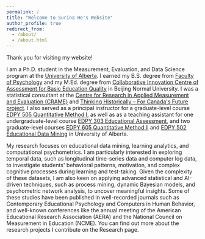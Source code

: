```yaml
---
permalink: /
title: "Welcome to Surina He's Website"
author_profile: true
redirect_from: 
  - /about/
  - /about.html
---
```


Thank you for visiting my website!

I am a Ph.D. student in the Measurement, Evaluation, and Data Science program at the [University of Alberta](https://www.ualberta.ca/en/educational-psychology/graduate-programs/measurement-evaluation-and-data-sciences/index.html). I earned my B.S. degree from [Faculty of Psychology](https://english.bnu.edu.cn/schoolsdepartments/byx/113270.htm) and my M.Ed. degree from [Collaborative Innovation Centre of Assessment for Basic Education Quality](https://english.bnu.edu.cn/schoolsdepartments/yjs/113323.htm) in Beijing Normal University. I was a statistical consultant at the [Centre for Research in Applied Measurement and Evaluation (CRAME)](https://sites.google.com/ualberta.ca/crame/crame-consultants?authuser=0) and [Thinking Historically – For Canada's Future project](https://thinking-historically.ca/consultants/). I also served as a principal instructor for a graduate-level course [EDPY 505 Quantitative Method I](https://apps.ualberta.ca/catalogue/course/edpy/505), as well as as a teaching assistant for one undergraduate-level course [EDPY 303 Educational Assessment](https://apps.ualberta.ca/catalogue/course/edpy/303), and two graduate-level courses [EDPY 605 Quantitative Method II](https://apps.ualberta.ca/catalogue/course/edpy/605) and [EDPY 502 Educational Data Mining](https://apps.ualberta.ca/catalogue/course/edpy/502) in University of Alberta.

My research focuses on educational data mining, learning analytics, and computational psychometrics. I am particularly interested in exploring temporal data, such as longitudinal time-series data and computer log data, to investigate students' behavioral patterns, motivation, and complex cognitive processes during learning and test-taking. Given the complexity of these datasets, I am also keen on applying advanced statistical and AI-driven techniques, such as process mining, dynamic Bayesian models, and psychometric network analysis, to uncover meaningful insights. Some of these studies have been published in well-recorded journals such as Contemporary Educational Psychology and Computers in Human Behavior, and well-known conferences like the annual meeting of the American Educational Research Association (AERA) and the National Council on Measurement in Education (NCME). You can find out more about the research projects I contribute on the Research page.
